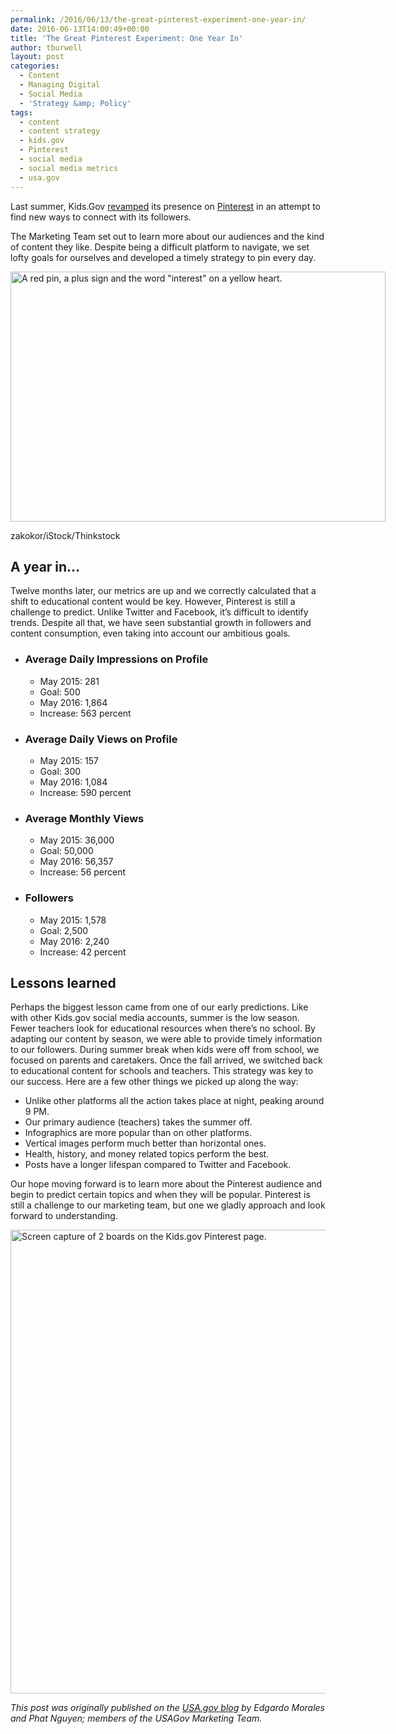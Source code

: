 ```yaml
---
permalink: /2016/06/13/the-great-pinterest-experiment-one-year-in/
date: 2016-06-13T14:00:49+00:00
title: 'The Great Pinterest Experiment: One Year In'
author: tburwell
layout: post
categories:
  - Content
  - Managing Digital
  - Social Media
  - 'Strategy &amp; Policy'
tags:
  - content
  - content strategy
  - kids.gov
  - Pinterest
  - social media
  - social media metrics
  - usa.gov
---
```


Last summer, Kids.Gov [revamped](https://blog.usa.gov/how-kids-gov-pins-down-their-audiences) its presence on [Pinterest](https://www.pinterest.com/kidsgov/) in an attempt to find new ways to connect with its followers.

The Marketing Team set out to learn more about our audiences and the kind of content they like. Despite being a difficult platform to navigate, we set lofty goals for ourselves and developed a timely strategy to pin every day.

<div id="attachment_360471" style="width: 610px" class="wp-caption aligncenter">
  <img class="size-full wp-image-360471" src="https://s3.amazonaws.com/sitesusa/wp-content/uploads/sites/212/2016/06/600-x-400-I-love-pin-interest-zakokor-iStock-Thinkstock-177385623.jpg" alt="A red pin, a plus sign and the word &quot;interest&quot; on a yellow heart." width="600" height="400" />
  
  <p class="wp-caption-text">
    zakokor/iStock/Thinkstock
  </p>
</div>

## A year in…

Twelve months later, our metrics are up and we correctly calculated that a shift to educational content would be key. However, Pinterest is still a challenge to predict. Unlike Twitter and Facebook, it’s difficult to identify trends. Despite all that, we have seen substantial growth in followers and content consumption, even taking into account our ambitious goals.

  * ### Average Daily Impressions on Profile
    
      * May 2015: 281
      * Goal: 500
      * May 2016: 1,864
      * Increase: 563 percent
  * ### Average Daily Views on Profile
    
      * May 2015: 157
      * Goal: 300
      * May 2016: 1,084
      * Increase: 590 percent
  * ### Average Monthly Views
    
      * May 2015: 36,000
      * Goal: 50,000
      * May 2016: 56,357
      * Increase: 56 percent
  * ### Followers
    
      * May 2015: 1,578
      * Goal: 2,500
      * May 2016: 2,240
      * Increase: 42 percent

## Lessons learned

Perhaps the biggest lesson came from one of our early predictions. Like with other Kids.gov social media accounts, summer is the low season. Fewer teachers look for educational resources when there’s no school. By adapting our content by season, we were able to provide timely information to our followers. During summer break when kids were off from school, we focused on parents and caretakers. Once the fall arrived, we switched back to educational content for schools and teachers. This strategy was key to our success. Here are a few other things we picked up along the way:

  * Unlike other platforms all the action takes place at night, peaking around 9 PM.
  * Our primary audience (teachers) takes the summer off.
  * Infographics are more popular than on other platforms.
  * Vertical images perform much better than horizontal ones.
  * Health, history, and money related topics perform the best.
  * Posts have a longer lifespan compared to Twitter and Facebook.

Our hope moving forward is to learn more about the Pinterest audience and begin to predict certain topics and when they will be popular. Pinterest is still a challenge to our marketing team, but one we gladly approach and look forward to understanding.

<img class="aligncenter size-full wp-image-360431" src="https://s3.amazonaws.com/sitesusa/wp-content/uploads/sites/212/2016/06/600-x-742-Kidsgov-Pinterest-2016.jpg" alt="Screen capture of 2 boards on the Kids.gov Pinterest page." width="600" height="742" />

<div class="hdivider">
</div>

_This post was originally published on the [USA.gov blog](https://blog.usa.gov) by Edgardo Morales and Phat Nguyen; members of the USAGov Marketing Team._